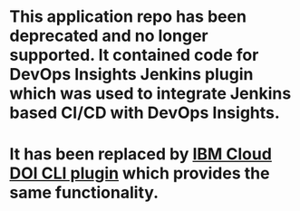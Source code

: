 # This application repo has been deprecated and no longer supported. It contained code for DevOps Insights Jenkins plugin which was used to integrate Jenkins based CI/CD with DevOps Insights.

# It has been replaced by [IBM Cloud DOI CLI plugin](https://cloud.ibm.com/docs/cli?topic=cli-CLI_devops-insights) which provides the same functionality.